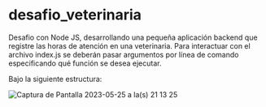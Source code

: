 # desafio_veterinaria


Desafio con Node JS, desarrollando una pequeña aplicación backend que registre las horas de atención en una
veterinaria. Para interactuar con el archivo index.js se deberán pasar argumentos por línea de comando
especificando qué función se desea ejecutar.

Bajo la siguiente estructura:



![Captura de Pantalla 2023-05-25 a la(s) 21 13 25](https://github.com/diego-rivera-e/desafio_veterinaria/assets/112424139/b09dfe28-03bd-4827-88da-01003f62a3d1)
